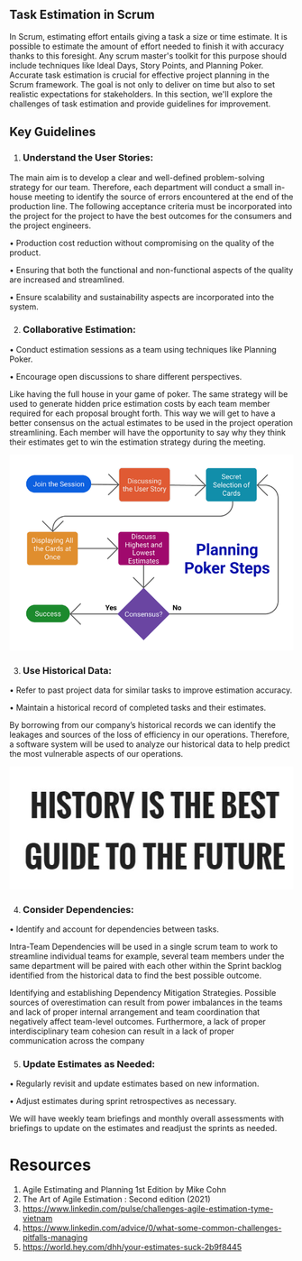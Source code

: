 ## Task Estimation in Scrum
 

In Scrum, estimating effort entails giving a task a size or time estimate. It is possible to estimate the amount of effort needed to finish it with accuracy thanks to this foresight. Any scrum master's toolkit for this purpose should include techniques like Ideal Days, Story Points, and Planning Poker.
Accurate task estimation is crucial for effective project planning in the Scrum framework. The goal is not only to deliver on time but also to set realistic expectations for stakeholders. In this section, we'll explore the challenges of task estimation and provide guidelines for improvement.

## Key Guidelines


 1.  ### Understand the User Stories:

The main aim is to develop a clear and well-defined problem-solving strategy for our team. Therefore, each department will conduct a small in-house meeting to identify the source of errors encountered at the end of the production line. 
The following acceptance criteria must be incorporated into the project for the project to have the best outcomes for the consumers and the project engineers.


•	Production cost reduction without compromising on the quality of the product.

•	Ensuring that both the functional and non-functional aspects of the quality are increased and streamlined.

•	Ensure scalability and sustainability aspects are incorporated into the system. 



2. ### Collaborative Estimation:

•	Conduct estimation sessions as a team using techniques like Planning Poker.

•	Encourage open discussions to share different perspectives.

Like having the full house in your game of poker. The same strategy will be used to generate hidden price estimation costs by each team member required for each proposal brought forth. This way we will get to have a better consensus on the actual estimates to be used in the project operation streamlining. 
Each member will have the opportunity to say why they think their estimates get to win the estimation strategy during the meeting. 

![alt text](<planning-poker-correct-steps.png>)


3. ###	Use Historical Data:

•	Refer to past project data for similar tasks to improve estimation accuracy.

•	Maintain a historical record of completed tasks and their estimates.

By borrowing from our company’s historical records we can identify the leakages and sources of the loss of efficiency in our operations. Therefore, a software system will be used to analyze our historical data to help predict the most vulnerable aspects of our operations.

![alt text](<History.jpg>)

4. ###	Consider Dependencies:

•	Identify and account for dependencies between tasks.

Intra-Team Dependencies will be used in a single scrum team to work to streamline individual teams for example, several team members under the same department will be paired with each other within the Sprint backlog identified from the historical data to find the best possible outcome.

Identifying and establishing Dependency Mitigation Strategies. Possible sources of overestimation can result from power imbalances in the teams and lack of proper internal arrangement and team coordination that negatively affect team-level outcomes. Furthermore, a lack of proper interdisciplinary team cohesion can result in a lack of proper communication across the company


5. ###	Update Estimates as Needed:

•	Regularly revisit and update estimates based on new information.

•	Adjust estimates during sprint retrospectives as necessary.

We will have weekly team briefings and monthly overall assessments with briefings to update on the estimates and readjust the sprints as needed. 




# Resources

1.	Agile Estimating and Planning 1st Edition by Mike Cohn
2.	The Art of Agile Estimation : Second edition (2021)
3.	https://www.linkedin.com/pulse/challenges-agile-estimation-tyme-vietnam
4.	https://www.linkedin.com/advice/0/what-some-common-challenges-pitfalls-managing
5.	https://world.hey.com/dhh/your-estimates-suck-2b9f8445
